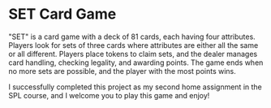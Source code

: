 # SET Card Game
 "SET" is a card game with a deck of 81 cards, each having four attributes. Players look for sets of three cards where attributes are either all the same or all different. Players place tokens to claim sets, and the dealer manages card handling, checking legality, and awarding points. The game ends when no more sets are possible, and the player with the most points wins.

I successfully completed this project as my second home assignment in the SPL course, and I welcome you to play this game and enjoy!
